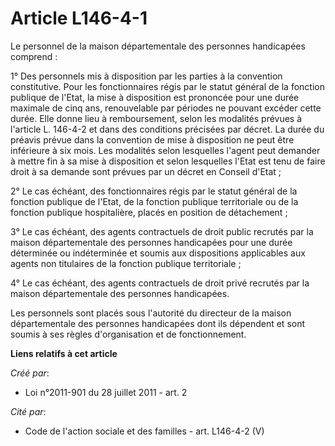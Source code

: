 # Article L146-4-1

Le personnel de la maison départementale des personnes handicapées comprend : 

1° Des personnels mis à disposition par les parties à la convention constitutive. Pour les fonctionnaires régis par le statut
général de la fonction publique de l'Etat, la mise à disposition est prononcée pour une durée maximale de cinq ans,
renouvelable par périodes ne pouvant excéder cette durée. Elle donne lieu à remboursement, selon les modalités prévues à
l'article L. 146-4-2 et dans des conditions précisées par décret. La durée du préavis prévue dans la convention de mise à
disposition ne peut être inférieure à six mois. Les modalités selon lesquelles l'agent peut demander à mettre fin à sa mise à
disposition et selon lesquelles l'Etat est tenu de faire droit à sa demande sont prévues par un décret en Conseil d'Etat ; 

2° Le cas échéant, des fonctionnaires régis par le statut général de la fonction publique de l'Etat, de la fonction publique
territoriale ou de la fonction publique hospitalière, placés en position de détachement ; 

3° Le cas échéant, des agents contractuels de droit public recrutés par la maison départementale des personnes handicapées
pour une durée déterminée ou indéterminée et soumis aux dispositions applicables aux agents non titulaires de la fonction
publique territoriale ; 

4° Le cas échéant, des agents contractuels de droit privé recrutés par la maison départementale des personnes handicapées. 

Les personnels sont placés sous l'autorité du directeur de la maison départementale des personnes handicapées dont ils
dépendent et sont soumis à ses règles d'organisation et de fonctionnement.

**Liens relatifs à cet article**

_Créé par_:

  - Loi n°2011-901 du 28 juillet 2011 - art. 2

_Cité par_:

  - Code de l'action sociale et des familles - art. L146-4-2 (V)

